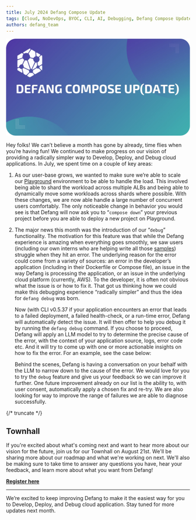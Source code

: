 ```yaml
---
title: July 2024 Defang Compose Update
tags: [Cloud, NoDevOps, BYOC, CLI, AI, Debugging, Defang Compose Update]
authors: defang_team
---
```


![Defang Compose Update](/img/defang-compose-update.webp)

Hey folks! We can’t believe a month has gone by already, time flies when you’re having fun! We continued to make progress on our vision of providing a radically simpler way to Develop, Deploy, and Debug cloud applications. In July, we spent time on a couple of key areas:

1.  As our user-base grows, we wanted to make sure we’re able to scale our [Playground](/docs/concepts/defang-playground) environment to be able to handle the load. This involved being able to shard the workload across multiple ALBs and being able to dynamically move some workloads  across shards where possible. With these changes, we are now able handle a large number of concurrent users comfortably. The only noticeable change in behavior you would see is that Defang will now ask you to “`compose down`” your previous project before you are able to deploy a new project on Playground.

2.  The major news this month was the introduction of our “`debug`” functionality. The motivation for this feature was that while the Defang experience is amazing when everything goes smoothly, we saw users (including our own interns who are helping write all those [samples](https://defang.io/samples)) struggle when they hit an error. The underlying reason for the error could come from a variety of sources: an error in the developer’s application (including in their Dockerfile or Compose file), an issue in the way Defang is processing the application, or an issue in the underlying cloud platform (currently, AWS). To the developer, it is often not obvious what the issue is or how to fix it. That got us thinking how we could make this debugging experience “radically simpler” and thus the idea for `defang debug` was born.

    Now (with CLI v0.5.37 if your application encounters an error that leads to a failed deployment, a failed health-check, or a run-time error, Defang will automatically detect the issue. It will then offer to help you debug it by running the `defang debug`  command. If you choose to proceed, Defang will apply an LLM model to try to determine the precise cause of the error, with the context of your application source, logs, error code etc. And it will try to come up with one or more actionable insights on how to fix the error. For an example, see the case below:



    Behind the scenes, Defang is having a conversation on your behalf with the LLM to narrow down to the cause of the error.  We would love for you to try the `debug` feature and give us your feedback so we can improve it further. One future improvement already on our list is the ability to, with user consent, automatically apply a chosen fix and re-try. We are also looking for way to improve the range of failures we are able to diagnose successfully.

{/* truncate */}
## Townhall

If you're excited about what's coming next and want to hear more about our vision for the future, join us for our Townhall on August 21st. We'll be sharing more about our roadmap and what we're working on next. We'll also be making sure to take time to answer any questions you have, hear your feedback, and learn more about what you want from Defang!

**[Register here](https://lu.ma/rlj13eq5)**

---

We’re excited to keep improving Defang to make it the easiest way for you to Develop, Deploy, and Debug cloud application. Stay tuned for more updates next month.
